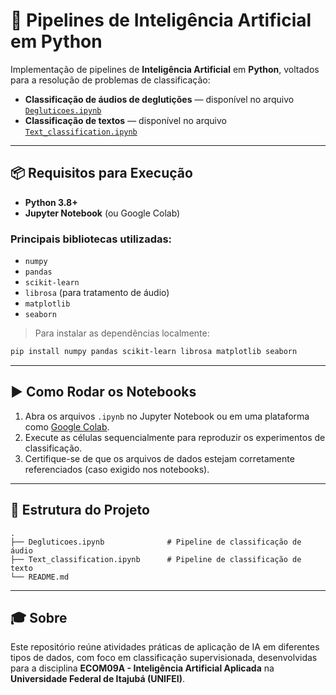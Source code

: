 # 🤖 Pipelines de Inteligência Artificial em Python

Implementação de pipelines de **Inteligência Artificial** em **Python**, voltados para a resolução de problemas de classificação:

* **Classificação de áudios de deglutições** — disponível no arquivo [`Degluticoes.ipynb`](./Degluticoes.ipynb)
* **Classificação de textos** — disponível no arquivo [`Text_classification.ipynb`](./Text_classification.ipynb)

---

## 📦 Requisitos para Execução

* **Python 3.8+**
* **Jupyter Notebook** (ou Google Colab)

### Principais bibliotecas utilizadas:

* `numpy`
* `pandas`
* `scikit-learn`
* `librosa` (para tratamento de áudio)
* `matplotlib`
* `seaborn`

> Para instalar as dependências localmente:

```bash
pip install numpy pandas scikit-learn librosa matplotlib seaborn
```

---

## ▶️ Como Rodar os Notebooks

1. Abra os arquivos `.ipynb` no Jupyter Notebook ou em uma plataforma como [Google Colab](https://colab.research.google.com/).
2. Execute as células sequencialmente para reproduzir os experimentos de classificação.
3. Certifique-se de que os arquivos de dados estejam corretamente referenciados (caso exigido nos notebooks).

---

## 📁 Estrutura do Projeto

```
.
├── Degluticoes.ipynb              # Pipeline de classificação de áudio
├── Text_classification.ipynb      # Pipeline de classificação de texto
└── README.md
```

---

## 🎓 Sobre

Este repositório reúne atividades práticas de aplicação de IA em diferentes tipos de dados, com foco em classificação supervisionada, desenvolvidas para a disciplina **ECOM09A - Inteligência Artificial Aplicada** na **Universidade Federal de Itajubá (UNIFEI)**.

